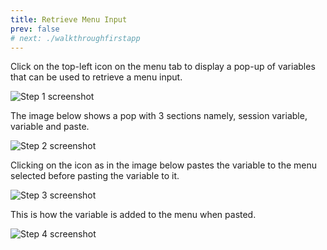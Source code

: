 ```yaml
---
title: Retrieve Menu Input
prev: false
# next: ./walkthroughfirstapp
---
```


Click on the top-left icon on the menu tab to display a pop-up of variables that can be used to retrieve a menu input.

![Step 1 screenshot](/assets/images/retri/ret.jpg)

The image below shows a pop with 3 sections namely, session variable, variable and paste.

![Step 2 screenshot](/assets/images/retri/ret1.jpg)

Clicking on the icon as in the image below pastes the variable to the menu selected before pasting the variable to it.

![Step 3 screenshot](/assets/images/retri/ret2.jpg)

This is how the variable is added to the menu when pasted.

![Step 4 screenshot](/assets/images/retri/ret3.jpg)
